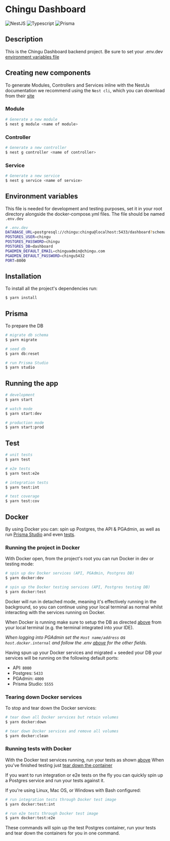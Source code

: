 # Chingu Dashboard
  <!--[![Backers on Open Collective](https://opencollective.com/nest/backers/badge.svg)](https://opencollective.com/nest#backer)
  [![Sponsors on Open Collective](https://opencollective.com/nest/sponsors/badge.svg)](https://opencollective.com/nest#sponsor)-->
  ![NestJS](https://img.shields.io/badge/nestjs-E0234E?style=for-the-badge&logo=nestjs&logoColor=white)
  ![Typescript](https://img.shields.io/badge/TypeScript-007ACC?style=for-the-badge&logo=typescript&logoColor=white)
  ![Prisma](https://img.shields.io/badge/Prisma-3982CE?style=for-the-badge&logo=Prisma&logoColor=white)

## Description

This is the Chingu Dashboard backend project. Be sure to set your .env.dev [environment variables file](#envfiles)

## Creating new components

To generate Modules, Controllers and Services inline with the NestJs documentation we recommend using the `Nest cli`, which you can download from their [site](https://docs.nestjs.com/cli/overview)

### Module

```bash
# Generate a new module
$ nest g module <name of module>
```

### Controller

```bash
# Generate a new controller
$ nest g controller <name of controller>
```

### Service

```bash
# Generate a new service
$ nest g service <name of service>
```

## 

## <a name="envfiles">Environment variables</a>
This file is needed for development and testing purposes, set it in your root directory alongside the docker-compose.yml files. The file should be named `.env.dev`

```bash
# .env.dev
DATABASE_URL=postgresql://chingu:chingu@localhost:5433/dashboard?schema=public
POSTGRES_USER=chingu
POSTGRES_PASSWORD=chingu
POSTGRES_DB=dashboard
PGADMIN_DEFAULT_EMAIL=chinguadmin@chingu.com
PGADMIN_DEFAULT_PASSWORD=chingu5432
PORT=8000
```

## Installation

To install all the project's dependencies run:

```bash
$ yarn install
```


## <a name="prismaStudio">Prisma</a>

To prepare the DB
```bash
# migrate db schema
$ yarn migrate

# seed db
$ yarn db:reset

# run Prisma Studio
$ yarn studio
```

## Running the app

```bash
# development
$ yarn start

# watch mode
$ yarn start:dev

# production mode
$ yarn start:prod
```

## Test<a name="tests"></a>

```bash
# unit tests
$ yarn test

# e2e tests
$ yarn test:e2e

# integration tests
$ yarn test:int

# test coverage
$ yarn test:cov
```

## Docker 

By using Docker you can: spin up Postgres, the API & PGAdmin, as well as run [Prisma Studio](#prismaStudio) and even [tests](#dockerTests).

### Running the project in Docker

With Docker open, from the project's root you can run Docker in dev or testing mode: 

```bash
# spin up dev Docker services (API, PGAdmin, Postgres DB)
$ yarn docker:dev

# spin up the Docker testing services (API, Postgres testing DB)
$ yarn docker:test
```
Docker will run in  detached mode, meaning it's effectively running in the background, so you can continue using your local terminal as normal whilst interacting with the services running on Docker.

When Docker is running make sure to setup the DB as directed [above](#prismaStudio) from your local terminal (e.g. the terminal integrated into your IDE).

*When logging into PGAdmin set the `Host name/address` as `host.docker.internal` and follow the .env [above](#envfiles) for the other fields.*

Having spun up your Docker services and migrated + seeded your DB your services will be running on the following default ports:

- API: `8000`
- Postgres: `5433`
- PGAdmin: `4000`
- Prisma Studio: `5555`


### <a name="tearDown">Tearing down Docker services<a/>

To stop and tear down the Docker services:
```bash
# tear down all Docker services but retain volumes
$ yarn docker:down

# tear down Docker services and remove all volumes
$ yarn docker:clean
```

### <a name="dockerTests"></a> Running tests with Docker

With the Docker test services running, run your tests as shown [above](#tests)
When you've finished testing just [tear down the container](#tearDown)

If you want to run integration or e2e tests on the fly you can quickly spin up a Postgres service and run your tests against it. 

If you're using Linux, Mac OS, or Windows with Bash configured:

```bash
# run integration tests through Docker test image
$ yarn docker:test:int

# run e2e tests through Docker test image
$ yarn docker:test:e2e
```

These commands will spin up the test Postgres container, run your tests and tear down the containers for you in one command.
